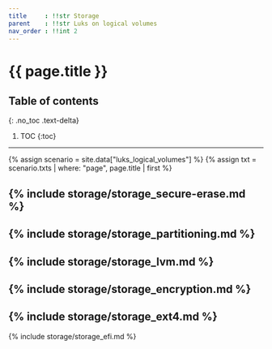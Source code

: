 ```yaml
---
title     : !!str Storage
parent    : !!str Luks on logical volumes
nav_order : !!int 2
---
```


# {{ page.title }}

## Table of contents
{: .no_toc .text-delta}

1. TOC
{:toc}

---

{% assign scenario = site.data["luks_logical_volumes"] %}
{% assign txt = scenario.txts | where: "page", page.title | first %}

{% include storage/storage_secure-erase.md %}
---
{% include storage/storage_partitioning.md %}
---
{% include storage/storage_lvm.md %}
---
{% include storage/storage_encryption.md %}
---
{% include storage/storage_ext4.md %}
---
{% include storage/storage_efi.md %}
